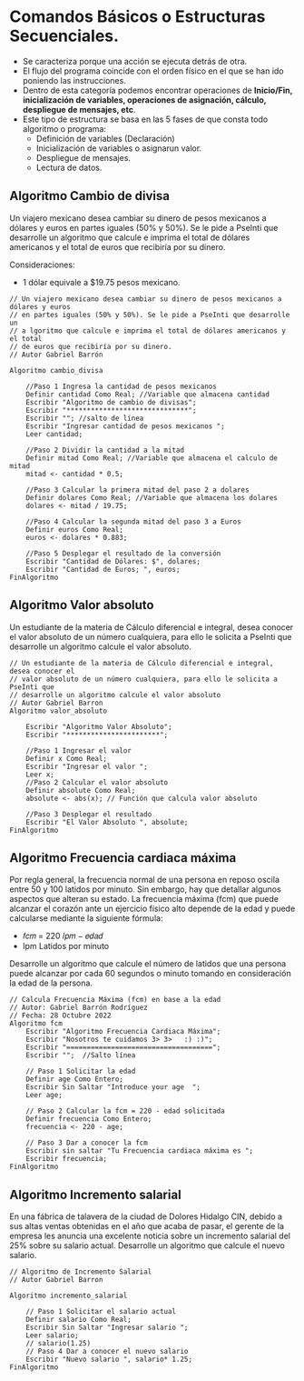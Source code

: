 # Comandos Básicos o Estructuras Secuenciales.
- Se caracteriza porque una acción se ejecuta detrás de otra.
- El flujo del programa coincide con el orden físico en el que se han ido poniendo las instrucciones.
- Dentro de esta categoría podemos encontrar operaciones de **Inicio/Fin, inicialización de variables, operaciones de asignación, cálculo, despliegue de mensajes, etc**.
- Este tipo de estructura se basa en las 5 fases de que consta todo algoritmo o programa:
  - Definición de variables (Declaración)
  - Inicialización de variables o asignarun valor.
  - Despliegue de mensajes.
  - Lectura de datos.

## Algoritmo Cambio de divisa
Un viajero mexicano desea cambiar su dinero de pesos mexicanos a dólares y euros en 
partes iguales (50% y 50%). Se le pide a PseInti que desarrolle un algoritmo que calcule e 
imprima el total de dólares americanos y el total de euros que recibiría por su dinero. 

Consideraciones:
- 1 dólar equivale a $19.75 pesos mexicano.

```
// Un viajero mexicano desea cambiar su dinero de pesos mexicanos a dólares y euros
// en partes iguales (50% y 50%). Se le pide a PseInti que desarrolle un 
// a lgoritmo que calcule e imprima el total de dólares americanos y el total 
// de euros que recibiría por su dinero. 
// Autor Gabriel Barrón
 
Algoritmo cambio_divisa
	
	//Paso 1 Ingresa la cantidad de pesos mexicanos
	Definir cantidad Como Real; //Variable que almacena cantidad
	Escribir "Algoritmo de cambio de divisas";
	Escribir "******************************";
	Escribir ""; //salto de línea
	Escribir "Ingresar cantidad de pesos mexicanos ";
	Leer cantidad;
	
	//Paso 2 Dividir la cantidad a la mitad
	Definir mitad Como Real; //Variable que almacena el calculo de mitad
	mitad <- cantidad * 0.5;
	
	//Paso 3 Calcular la primera mitad del paso 2 a dolares
	Definir dolares Como Real; //Variable que almacena los dolares
	dolares <- mitad / 19.75;
	
	//Paso 4 Calcular la segunda mitad del paso 3 a Euros
	Definir euros Como Real;
	euros <- dolares * 0.883;
	
	//Paso 5 Desplegar el resultado de la conversión
	Escribir "Cantidad de Dólares: $", dolares;
	Escribir "Cantidad de Euros; ", euros;
FinAlgoritmo
```

## Algoritmo Valor absoluto
Un estudiante de la materia de Cálculo diferencial e integral, desea conocer el valor absoluto 
de un número cualquiera, para ello le solicita a PseInti que desarrolle un algoritmo calcule 
el valor absoluto.

```
// Un estudiante de la materia de Cálculo diferencial e integral, desea conocer el 
// valor absoluto de un número cualquiera, para ello le solicita a PseInti que 
// desarrolle un algoritmo calcule el valor absoluto
// Autor Gabriel Barron
Algoritmo valor_absoluto
	
	Escribir "Algoritmo Valor Absoluto";
	Escribir "***********************";

	//Paso 1 Ingresar el valor
	Definir x Como Real;
	Escribir "Ingresar el valor ";
	Leer x;
	//Paso 2 Calcular el valor absoluto
	Definir absolute Como Real;
	absolute <- abs(x); // Función que calcula valor absoluto
	
	//Paso 3 Desplegar el resultado
	Escribir "El Valor Absoluto ", absolute;
FinAlgoritmo
```

## Algoritmo Frecuencia cardiaca máxima
Por regla general, la frecuencia normal de una persona en reposo oscila entre 50 y 100 
latidos por minuto. Sin embargo, hay que detallar algunos aspectos que alteran su estado. 
La frecuencia máxima (fcm) que puede alcanzar el corazón ante un ejercicio físico alto 
depende de la edad y puede calcularse mediante la siguiente fórmula:
- 𝑓𝑐𝑚 = 220 𝑙𝑝𝑚 − 𝑒𝑑𝑎𝑑
- lpm Latidos por minuto

Desarrolle un algoritmo que calcule el número de latidos que una persona puede alcanzar 
por cada 60 segundos o minuto tomando en consideración la edad de la persona.

```
// Calcula Frecuencia Máxima (fcm) en base a la edad
// Autor: Gabriel Barrón Rodríguez
// Fecha: 28 Octubre 2022
Algoritmo fcm
	Escribir "Algoritmo Frecuencia Cardiaca Máxima";
	Escribir "Nosotros te cuidamos 3> 3>   :) :)";
	Escribir "====================================";
	Escribir "";  //Salto línea
	
	// Paso 1 Solicitar la edad
	Definir age Como Entero;
	Escribir Sin Saltar "Introduce your age  ";
	Leer age;
	
	// Paso 2 Calcular la fcm = 220 - edad solicitada
	Definir frecuencia Como Entero;
	frecuencia <- 220 - age;
	
	// Paso 3 Dar a conocer la fcm
	Escribir sin saltar "Tu Frecuencia cardiaca máxima es ";
	Escribir frecuencia;
FinAlgoritmo
```

## Algoritmo Incremento salarial
En una fábrica de talavera de la ciudad de Dolores Hidalgo CIN, debido a sus altas ventas 
obtenidas en el año que acaba de pasar, el gerente de la empresa les anuncia una 
excelente noticia sobre un incremento salarial del 25% sobre su salario actual. Desarrolle 
un algoritmo que calcule el nuevo salario.

```
// Algoritmo de Incremento Salarial
// Autor Gabriel Barron

Algoritmo incremento_salarial
	
	// Paso 1 Solicitar el salario actual
	Definir salario Como Real;
	Escribir Sin Saltar "Ingresar salario ";
	Leer salario;
	// salario(1.25)
	// Paso 4 Dar a conocer el nuevo salario
	Escribir "Nuevo salario ", salario* 1.25;
FinAlgoritmo
```
